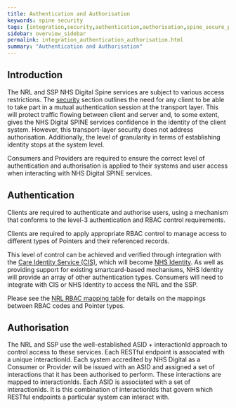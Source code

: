 ```yaml
---
title: Authentication and Authorisation
keywords: spine security
tags: [integration,security,authentication,authorisation,spine_secure_proxy]
sidebar: overview_sidebar
permalink: integration_authentication_authorisation.html
summary: "Authentication and Authorisation"
---
```


## Introduction

The NRL and SSP NHS Digital Spine services are subject to various access restrictions. The [security](development_api_security_guidance.html) section outlines the need for any client to be able to take part in a mutual authentication session at the transport layer. This will protect traffic flowing between client and server and, to some extent, gives the NHS Digital SPINE services confidence in the identity of the client system. However, this transport-layer security does not address authorisation. Additionally, the level of granularity in terms of establishing identity stops at the system level.

Consumers and Providers are required to ensure the correct level of authentication and authorisation is applied to their systems and user access when interacting with NHS Digital SPINE services. 

## Authentication

Clients are required to authenticate and authorise users, using a mechanism that conforms to the level-3 authentication and RBAC control requirements.

Clients are required to apply appropriate RBAC control to manage access to different types of Pointers and their referenced records.

This level of control can be achieved and verified through integration with the [Care Identity Service (CIS)](https://digital.nhs.uk/services/registration-authorities-and-smartcards/care-identity-service), which will become [NHS Identity](https://digital.nhs.uk/services/nhs-identity/guidance-for-developers/an-introduction-to-nhs-identity). As well as providing support for existing smartcard-based mechanisms, NHS Identity will provide an array of other authentication types. Consumers will need to integrate with CIS or NHS Identity to access the NRL and the SSP.

Please see the [NRL RBAC mapping table](explore_rbac_mapping.html) for details on the mappings between RBAC codes and Pointer types.

## Authorisation

The NRL and SSP use the well-established ASID + interactionId approach to control access to these services. Each RESTful endpoint is associated with a unique interactionId. Each system accredited by NHS Digital as a Consumer or Provider will be issued with an ASID and assigned a set of interactions that it has been authorised to perform. These interactions are mapped to interactionIds. Each ASID is associated with a set of interactionIds. It is this combination of interactionIds that govern which RESTful endpoints a particular system can interact with.
